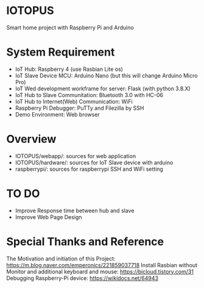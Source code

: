 # IOTOPUS
Smart home project with Raspberry Pi and Arduino

# System Requirement
- IoT Hub: Raspberry 4 (use Rasbian Lite os)
- IoT Slave Device MCU: Arduino Nano (but this will change Arduino Micro Pro)
- IoT Wed development workframe for server: Flask (with python 3.8.X)
- IoT Hub to Slave Communitation: Bluetooth 3.0 with HC-06
- IoT Hub to Internet(Web) Communication: WiFi
- Raspberry Pi Debugger: PuTTy and Filezilla by SSH
- Demo Environment: Web browser

# Overview
- IOTOPUS/webapp/: sources for web application 
- IOTOPUS/hardware/: sources for IoT Slave device with arduino
- raspberrypi/: sources for raspberrypi SSH and WiFi setting

# TO DO
- Improve Response time between hub and slave
- Improve Web Page Design

# Special Thanks and Reference
The Motivation and initiation of this Project: https://m.blog.naver.com/emperonics/221859037718 
Install Rasbian without Monitor and additional keyboard and mouse: https://bicloud.tistory.com/31
Debugging Raspberry-Pi device: https://wikidocs.net/64943